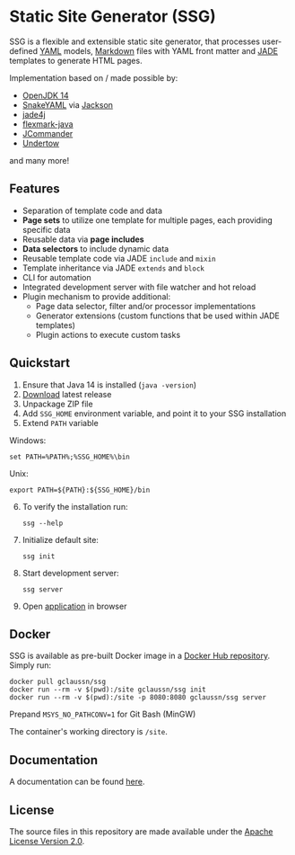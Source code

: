 # Static Site Generator (SSG)
SSG is a flexible and extensible static site generator, that processes user-defined [YAML](https://yaml.org/) models, [Markdown](https://daringfireball.net/projects/markdown/) files with YAML front matter and [JADE](https://jade-lang.com/) templates to generate HTML pages.

Implementation based on / made possible by:
- [OpenJDK 14](https://openjdk.java.net/projects/jdk/14/)
- [SnakeYAML](https://bitbucket.org/asomov/snakeyaml) via [Jackson](https://github.com/FasterXML/jackson-dataformats-text/tree/master/yaml)
- [jade4j](https://github.com/neuland/jade4j)
- [flexmark-java](https://github.com/vsch/flexmark-java)
- [JCommander](https://jcommander.org/)
- [Undertow](https://github.com/undertow-io/undertow)

and many more!

## Features
- Separation of template code and data
- **Page sets** to utilize one template for multiple pages, each providing specific data
- Reusable data via **page includes**
- **Data selectors** to include dynamic data
- Reusable template code via JADE `include` and `mixin`
- Template inheritance via JADE `extends` and `block`
- CLI for automation
- Integrated development server with file watcher and hot reload
- Plugin mechanism to provide additional:
  - Page data selector, filter and/or processor implementations
  - Generator extensions (custom functions that be used within JADE templates)
  - Plugin actions to execute custom tasks

## Quickstart
1. Ensure that Java 14 is installed (`java -version`)
2. [Download](https://github.com/gclaussn/ssg/releases/latest/download/ssg.zip) latest release
3. Unpackage ZIP file
4. Add `SSG_HOME` environment variable, and point it to your SSG installation
5. Extend `PATH` variable

Windows:

    set PATH=%PATH%;%SSG_HOME%\bin

Unix:

    export PATH=${PATH}:${SSG_HOME}/bin

6. To verify the installation run:

    `ssg --help`

7. Initialize default site:

    `ssg init`

8. Start development server:

    `ssg server`

9. Open [application](http://localhost:8080/app) in browser

## Docker
SSG is available as pre-built Docker image in a [Docker Hub repository](https://hub.docker.com/r/gclaussn/ssg). Simply run:

    docker pull gclaussn/ssg
    docker run --rm -v $(pwd):/site gclaussn/ssg init
    docker run --rm -v $(pwd):/site -p 8080:8080 gclaussn/ssg server

Prepand `MSYS_NO_PATHCONV=1` for Git Bash (MinGW)

The container's working directory is `/site`.

## Documentation
A documentation can be found [here](https://gclaussn.github.io/ssg/).

## License
The source files in this repository are made available under the [Apache License Version 2.0](./LICENSE).

